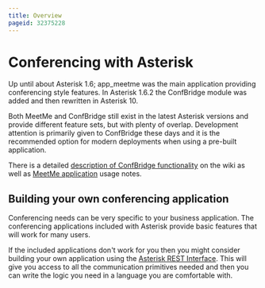 ```yaml
---
title: Overview
pageid: 32375228
---
```


Conferencing with Asterisk
==========================

Up until about Asterisk 1.6; app_meetme was the main application providing conferencing style features. In Asterisk 1.6.2 the ConfBridge module was added and then rewritten in Asterisk 10.

Both MeetMe and ConfBridge still exist in the latest Asterisk versions and provide different feature sets, but with plenty of overlap. Development attention is primarily given to ConfBridge these days and it is the recommended option for modern deployments when using a pre-built application.

There is a detailed [description of ConfBridge functionality](/Latest_API/API_Documentation/Dialplan_Applications/ConfBridge) on the wiki as well as [MeetMe application](/Latest_API/API_Documentation/Dialplan_Applications/MeetMe) usage notes.

Building your own conferencing application
------------------------------------------

Conferencing needs can be very specific to your business application. The conferencing applications included with Asterisk provide basic features that will work for many users.

If the included applications don't work for you then you might consider building your own application using the [Asterisk REST Interface](/Configuration/Interfaces/Asterisk-REST-Interface-ARI/Getting-Started-with-ARI). This will give you access to all the communication primitives needed and then you can write the logic you need in a language you are comfortable with.

